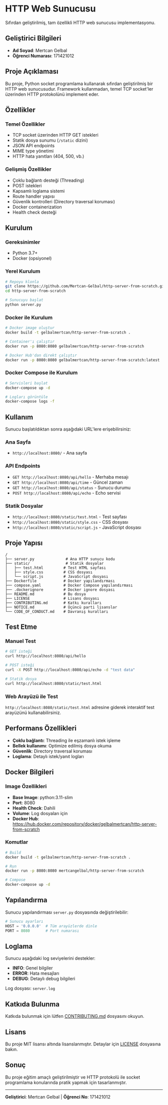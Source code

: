# HTTP Web Sunucusu

Sıfırdan geliştirilmiş, tam özellikli HTTP web sunucusu implementasyonu.

## Geliştirici Bilgileri
- **Ad Soyad**: Mertcan Gelbal
- **Öğrenci Numarası**: 171421012

## Proje Açıklaması

Bu proje, Python socket programlama kullanarak sıfırdan geliştirilmiş bir HTTP web sunucusudur. Framework kullanmadan, temel TCP socket'ler üzerinden HTTP protokolünü implement eder.

## Özellikler

### Temel Özellikler
- TCP socket üzerinden HTTP GET istekleri
- Statik dosya sunumu (`/static` dizini)
- JSON API endpoints
- MIME type yönetimi
- HTTP hata yanıtları (404, 500, vb.)

### Gelişmiş Özellikler
- Çoklu bağlantı desteği (Threading)
- POST istekleri
- Kapsamlı loglama sistemi
- Route handler yapısı
- Güvenlik kontrolleri (Directory traversal koruması)
- Docker containerization
- Health check desteği

## Kurulum

### Gereksinimler
- Python 3.7+
- Docker (opsiyonel)

### Yerel Kurulum
```bash
# Repoyu klonla
git clone https://github.com/Mertcan-Gelbal/http-server-from-scratch.git
cd http-server-from-scratch

# Sunucuyu başlat
python server.py
```

### Docker ile Kurulum
```bash
# Docker image oluştur
docker build -t gelbalmertcan/http-server-from-scratch .

# Container'ı çalıştır
docker run -p 8080:8080 gelbalmertcan/http-server-from-scratch

# Docker Hub'dan direkt çalıştır
docker run -p 8080:8080 gelbalmertcan/http-server-from-scratch:latest
```

### Docker Compose ile Kurulum
```bash
# Servisleri başlat
docker-compose up -d

# Logları görüntüle
docker-compose logs -f
```

## Kullanım

Sunucu başlatıldıktan sonra aşağıdaki URL'lere erişebilirsiniz:

### Ana Sayfa
- `http://localhost:8080/` - Ana sayfa

### API Endpoints
- `GET http://localhost:8080/api/hello` - Merhaba mesajı
- `GET http://localhost:8080/api/time` - Güncel zaman
- `GET http://localhost:8080/api/status` - Sunucu durumu
- `POST http://localhost:8080/api/echo` - Echo servisi

### Statik Dosyalar
- `http://localhost:8080/static/test.html` - Test sayfası
- `http://localhost:8080/static/style.css` - CSS dosyası
- `http://localhost:8080/static/script.js` - JavaScript dosyası

## Proje Yapısı

```
/
├── server.py              # Ana HTTP sunucu kodu
├── static/                # Statik dosyalar
│   ├── test.html         # Test HTML sayfası
│   ├── style.css         # CSS dosyası
│   └── script.js         # JavaScript dosyası
├── Dockerfile            # Docker yapılandırması
├── compose.yaml          # Docker Compose yapılandırması
├── .dockerignore         # Docker ignore dosyası
├── README.md             # Bu dosya
├── LICENSE               # Lisans dosyası
├── CONTRIBUTING.md       # Katkı kuralları
├── NOTICE.md             # Üçüncü parti lisanslar
└── CODE_OF_CONDUCT.md    # Davranış kuralları
```

## Test Etme

### Manuel Test
```bash
# GET isteği
curl http://localhost:8080/api/hello

# POST isteği
curl -X POST http://localhost:8080/api/echo -d "test data"

# Statik dosya
curl http://localhost:8080/static/test.html
```

### Web Arayüzü ile Test
`http://localhost:8080/static/test.html` adresine giderek interaktif test arayüzünü kullanabilirsiniz.

## Performans Özellikleri

- **Çoklu bağlantı**: Threading ile eşzamanlı istek işleme
- **Bellek kullanımı**: Optimize edilmiş dosya okuma
- **Güvenlik**: Directory traversal koruması
- **Loglama**: Detaylı istek/yanıt logları

## Docker Bilgileri

### Image Özellikleri
- **Base Image**: python:3.11-slim
- **Port**: 8080
- **Health Check**: Dahili
- **Volume**: Log dosyaları için
- **Docker Hub**: https://hub.docker.com/repository/docker/gelbalmertcan/http-server-from-scratch

### Komutlar
```bash
# Build
docker build -t gelbalmertcan/http-server-from-scratch .

# Run
docker run -p 8080:8080 mertcangelbal/http-server-from-scratch

# Compose
docker-compose up -d
```

## Yapılandırma

Sunucu yapılandırması `server.py` dosyasında değiştirilebilir:

```python
# Sunucu ayarları
HOST = '0.0.0.0'  # Tüm arayüzlerde dinle
PORT = 8080       # Port numarası
```

## Loglama

Sunucu aşağıdaki log seviyelerini destekler:
- **INFO**: Genel bilgiler
- **ERROR**: Hata mesajları
- **DEBUG**: Detaylı debug bilgileri

Log dosyası: `server.log`

## Katkıda Bulunma

Katkıda bulunmak için lütfen [CONTRIBUTING.md](CONTRIBUTING.md) dosyasını okuyun.

## Lisans

Bu proje MIT lisansı altında lisanslanmıştır. Detaylar için [LICENSE](LICENSE) dosyasına bakın.

## Sonuç

Bu proje eğitim amaçlı geliştirilmiştir ve HTTP protokolü ile socket programlama konularında pratik yapmak için tasarlanmıştır.

---

**Geliştirici**: Mertcan Gelbal | **Öğrenci No**: 171421012 